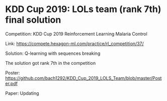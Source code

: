 # KDD Cup 2019: LOLs team (rank 7th) final solution 


Competition: KDD Cup 2019 Reinforcement Learning Malaria Control

Link: https://compete.hexagon-ml.com/practice/rl_competition/37/

Solution: Q-learning with sequences breaking 

The solution got rank 7th in the competition

Poster: https://github.com/bach1292/KDD_Cup_2019_LOLS_Team/blob/master/Poster.pdf

Paper: Updating



